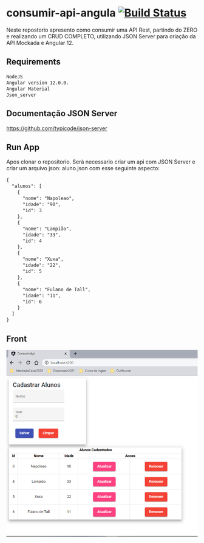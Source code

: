 # consumir-api-angula [![Build Status](https://app.travis-ci.com/alexjosesilva/consumir-api-angula.svg?branch=master)](https://app.travis-ci.com/alexjosesilva/consumir-api-angula)

Neste repostorio apresento como consumir uma API Rest, partindo do ZERO e realizando um CRUD COMPLETO, 
utilizando JSON Server para criação da API Mockada e Angular 12.

## Requirements
	NodeJS
	Angular version 12.0.0.
	Angular Material
	Json_server
	
## Documentação JSON Server
https://github.com/typicode/json-server

## Run App

Apos clonar o repositorio. Será necessario criar um api com JSON Server
e criar um arquivo json: aluno.json com esse seguinte aspecto:

```
{
  "alunos": [
    {
      "nome": "Napoleao",
      "idade": "90",
      "id": 3
    },
    {
      "nome": "Lampião",
      "idade": "33",
      "id": 4
    },
    {
      "nome": "Xuxa",
      "idade": "22",
      "id": 5
    },
    {
      "nome": "Fulano de Tall",
      "idade": "11",
      "id": 6
    }
  ]
}
```

## Front

<div align="center">
  <img src="https://raw.githubusercontent.com/alexjosesilva/consumir-api-angula/master/template-api.PNG" />
</div>
